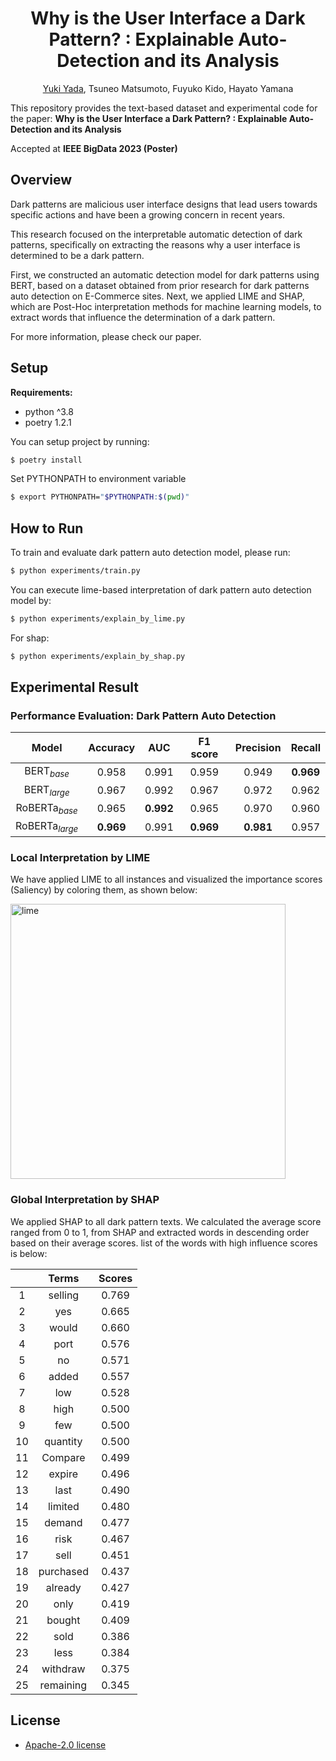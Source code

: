 <div align="center">

# Why is the User Interface a Dark Pattern? : Explainable Auto-Detection and its Analysis

[Yuki Yada](https://www.yyada.jp/), Tsuneo Matsumoto, Fuyuko Kido, Hayato Yamana

</div>

This repository provides the text-based dataset and experimental code for the paper: **Why is the User Interface a Dark Pattern? : Explainable Auto-Detection and its Analysis**

Accepted at **IEEE BigData 2023 (Poster)**

## Overview

Dark patterns are malicious user interface designs that lead users towards specific actions and have been a growing concern in recent years.

This research focused on the interpretable automatic detection of dark patterns, specifically on extracting the reasons why a user interface is determined to be a dark pattern.

First, we constructed an automatic detection model for dark patterns using BERT, based on a dataset obtained from prior research for dark patterns auto detection on E-Commerce sites. Next, we applied LIME and SHAP, which are Post-Hoc interpretation methods for machine learning models, to extract words that influence the determination of a dark pattern.

For more information, please check our paper. <!-- TODO: URL -->

## Setup

**Requirements:**

- python ^3.8
- poetry 1.2.1

You can setup project by running:

```bash
$ poetry install
```

Set PYTHONPATH to environment variable

```bash
$ export PYTHONPATH="$PYTHONPATH:$(pwd)"
```

## How to Run

To train and evaluate dark pattern auto detection model, please run:

```bash
$ python experiments/train.py
```

You can execute lime-based interpretation of dark pattern auto detection model by:

```bash
$ python experiments/explain_by_lime.py
```

For shap:

```bash
$ python experiments/explain_by_shap.py
```

## Experimental Result

### Performance Evaluation: Dark Pattern Auto Detection

|          Model           |     Accuracy     |       AUC        |     F1 score     |    Precision     |      Recall      |
| :----------------------: | :--------------: | :--------------: | :--------------: | :--------------: | :--------------: |
|   $\text{BERT}_{base}$   |      0.958       |      0.991       |      0.959       |      0.949       | $\mathbf{0.969}$ |
|  $\text{BERT}_{large}$   |      0.967       |      0.992       |      0.967       |      0.972       |      0.962       |
| $\text{RoBERTa}_{base}$  |      0.965       | $\mathbf{0.992}$ |      0.965       |      0.970       |      0.960       |
| $\text{RoBERTa}_{large}$ | $\mathbf{0.969}$ |      0.991       | $\mathbf{0.969}$ | $\mathbf{0.981}$ |      0.957       |

### Local Interpretation by LIME

We have applied LIME to all instances and visualized the importance scores (Saliency) by coloring them, as shown below:

<img width="440" alt="lime" src="https://github.com/yamanalab/why-darkpattern/assets/57289763/0f1427ee-b589-45a0-b1f1-69b5ad1287cc">

### Global Interpretation by SHAP

We applied SHAP to all dark pattern texts. We calculated the average score ranged from 0 to 1, from SHAP and extracted words in descending order based on their average scores. list of the words with high influence scores is below:

|     |       Terms        | Scores |
| :-: | :----------------: | :----: |
|  1  |  $\text{selling}$  | 0.769  |
|  2  |    $\text{yes}$    | 0.665  |
|  3  |   $\text{would}$   | 0.660  |
|  4  |   $\text{port}$    | 0.576  |
|  5  |    $\text{no}$     | 0.571  |
|  6  |   $\text{added}$   | 0.557  |
|  7  |    $\text{low}$    | 0.528  |
|  8  |   $\text{high}$    | 0.500  |
|  9  |    $\text{few}$    | 0.500  |
| 10  | $\text{quantity}$  | 0.500  |
| 11  |  $\text{Compare}$  | 0.499  |
| 12  |  $\text{expire}$   | 0.496  |
| 13  |   $\text{last}$    | 0.490  |
| 14  |  $\text{limited}$  | 0.480  |
| 15  |  $\text{demand}$   | 0.477  |
| 16  |   $\text{risk}$    | 0.467  |
| 17  |   $\text{sell}$    | 0.451  |
| 18  | $\text{purchased}$ | 0.437  |
| 19  |  $\text{already}$  | 0.427  |
| 20  |   $\text{only}$    | 0.419  |
| 21  |  $\text{bought}$   | 0.409  |
| 22  |   $\text{sold}$    | 0.386  |
| 23  |   $\text{less}$    | 0.384  |
| 24  | $\text{withdraw}$  | 0.375  |
| 25  | $\text{remaining}$ | 0.345  |

## License

- [Apache-2.0 license](https://github.com/yamanalab/why-darkpattern?tab=Apache-2.0-1-ov-file#readme)
